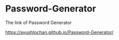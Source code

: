 # Password-Generator

The link of Password Generator

https://ayushlochan.github.io/Password-Generator/
